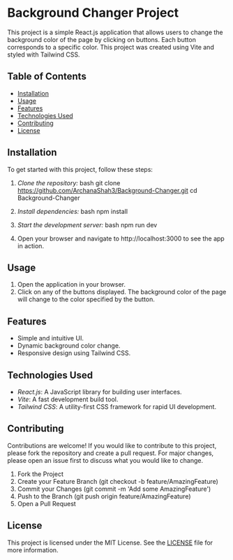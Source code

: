 # Background Changer Project

This project is a simple React.js application that allows users to change the background color of the page by clicking on buttons. Each button corresponds to a specific color. This project was created using Vite and styled with Tailwind CSS.

## Table of Contents

- [Installation](#installation)
- [Usage](#usage)
- [Features](#features)
- [Technologies Used](#technologies-used)
- [Contributing](#contributing)
- [License](#license)

## Installation

To get started with this project, follow these steps:

1. _Clone the repository:_
   bash
   git clone https://github.com/ArchanaShah3/Background-Changer.git
   cd Background-Changer

2. _Install dependencies:_
   bash
   npm install

3. _Start the development server:_
   bash
   npm run dev

4. Open your browser and navigate to http://localhost:3000 to see the app in action.

## Usage

1. Open the application in your browser.
2. Click on any of the buttons displayed. The background color of the page will change to the color specified by the button.

## Features

- Simple and intuitive UI.
- Dynamic background color change.
- Responsive design using Tailwind CSS.

## Technologies Used

- _React.js_: A JavaScript library for building user interfaces.
- _Vite_: A fast development build tool.
- _Tailwind CSS_: A utility-first CSS framework for rapid UI development.

## Contributing

Contributions are welcome! If you would like to contribute to this project, please fork the repository and create a pull request. For major changes, please open an issue first to discuss what you would like to change.

1. Fork the Project
2. Create your Feature Branch (git checkout -b feature/AmazingFeature)
3. Commit your Changes (git commit -m 'Add some AmazingFeature')
4. Push to the Branch (git push origin feature/AmazingFeature)
5. Open a Pull Request

## License

This project is licensed under the MIT License. See the [LICENSE](LICENSE) file for more information.
